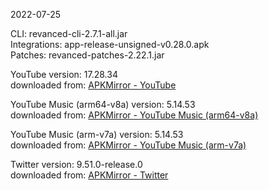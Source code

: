 2022-07-25
  
CLI: revanced-cli-2.7.1-all.jar  
Integrations: app-release-unsigned-v0.28.0.apk  
Patches: revanced-patches-2.22.1.jar  

YouTube version: 17.28.34  
downloaded from: [APKMirror - YouTube](https://www.apkmirror.com/apk/google-inc/youtube/youtube-17-28-34-release/youtube-17-28-34-2-android-apk-download/)  

YouTube Music (arm64-v8a) version: 5.14.53  
downloaded from: [APKMirror - YouTube Music (arm64-v8a)](https://www.apkmirror.com/apk/google-inc/youtube-music/youtube-music-5-14-53-release/youtube-music-5-14-53-3-android-apk-download/)  

YouTube Music (arm-v7a) version: 5.14.53  
downloaded from: [APKMirror - YouTube Music (arm-v7a)](https://www.apkmirror.com/apk/google-inc/youtube-music/youtube-music-5-14-53-release/youtube-music-5-14-53-android-apk-download/)  

Twitter version: 9.51.0-release.0  
downloaded from: [APKMirror - Twitter](https://www.apkmirror.com/apk/twitter-inc/twitter/twitter-9-51-0-release-0-release/twitter-9-51-0-release-0-android-apk-download/)  
